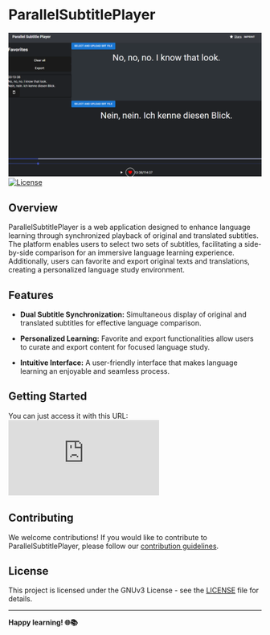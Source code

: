 # ParallelSubtitlePlayer

![](preview.png)
[![License](https://img.shields.io/badge/license-MIT-blue.svg)](https://opensource.org/licenses/MIT)

## Overview

ParallelSubtitlePlayer is a web application designed to enhance language learning through synchronized playback of original and translated subtitles. The platform enables users to select two sets of subtitles, facilitating a side-by-side comparison for an immersive language learning experience. Additionally, users can favorite and export original texts and translations, creating a personalized language study environment.

## Features

- **Dual Subtitle Synchronization:** Simultaneous display of original and translated subtitles for effective language comparison.
  
- **Personalized Learning:** Favorite and export functionalities allow users to curate and export content for focused language study.

- **Intuitive Interface:** A user-friendly interface that makes language learning an enjoyable and seamless process.

## Getting Started

You can just access it with this URL: ![](https://codingtarik.github.io/subtitle.html)

## Contributing

We welcome contributions! If you would like to contribute to ParallelSubtitlePlayer, please follow our [contribution guidelines](CONTRIBUTE.md).

## License

This project is licensed under the GNUv3 License - see the [LICENSE](LICENSE) file for details.

---

**Happy learning! 🌐📚**
